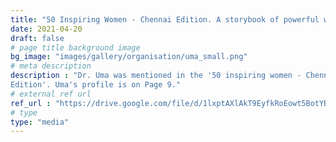 ```yaml
---
title: "50 Inspiring Women - Chennai Edition. A storybook of powerful women"
date: 2021-04-20
draft: false
# page title background image
bg_image: "images/gallery/organisation/uma_small.png"
# meta description
description : "Dr. Uma was mentioned in the '50 inspiring women - Chennai 
Edition'. Uma's profile is on Page 9."
# external ref url
ref_url : "https://drive.google.com/file/d/1lxptAXlAkT9EyfkRoEowt5BotYB6DygU/view?usp=sharing"
# type
type: "media"
---
```




